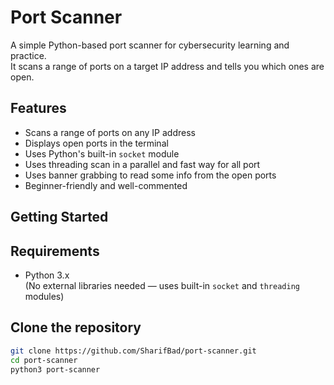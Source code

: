 # Port Scanner

A simple Python-based port scanner for cybersecurity learning and practice.  
It scans a range of ports on a target IP address and tells you which ones are open.

## Features

- Scans a range of ports on any IP address
- Displays open ports in the terminal
- Uses Python's built-in `socket` module
- Uses threading scan in a parallel and fast way for all port
- Uses banner grabbing to read some info from the open ports
- Beginner-friendly and well-commented

## Getting Started

## Requirements

- Python 3.x  
  (No external libraries needed — uses built-in `socket` and `threading` modules)

## Clone the repository

```bash
git clone https://github.com/SharifBad/port-scanner.git
cd port-scanner
python3 port-scanner




```
